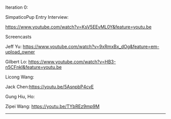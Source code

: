 Iteration 0:

SimpaticoPup Entry Interview:

https://www.youtube.com/watch?v=KsV5EEvML0Y&feature=youtu.be

Screencasts

Jeff Yu: https://www.youtube.com/watch?v=9xRmxBx_dOg&feature=em-upload_owner

Gilbert Lo: https://www.youtube.com/watch?v=HB3-n5CFnkI&feature=youtu.be

Licong Wang: 

Jack Chen:https://youtu.be/5AsnpbP4cvE

Gung Hiu, Ho:

Zipei Wang: https://youtu.be/TYbREz9mp9M

___________________________________________________________________
